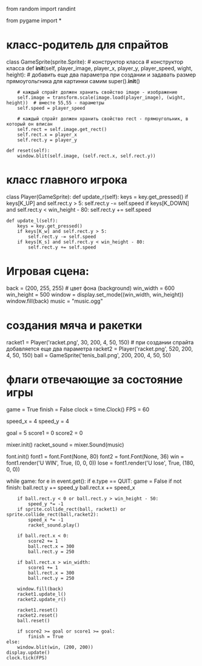 from random import randint

from pygame import *


# класс-родитель для спрайтов
class GameSprite(sprite.Sprite):
    # конструктор класса
    # конструктор класса
    def __init__(self, player_image, player_x, player_y, player_speed, wight,
                 height):  # добавить еще два параметра при создании и задавать размер прямоугольгника для картинки самим
        super().__init__()

        # каждый спрайт должен хранить свойство image - изображение
        self.image = transform.scale(image.load(player_image), (wight, height))  # вместе 55,55 - параметры
        self.speed = player_speed

        # каждый спрайт должен хранить свойство rect - прямоугольник, в который он вписан
        self.rect = self.image.get_rect()
        self.rect.x = player_x
        self.rect.y = player_y

    def reset(self):
        window.blit(self.image, (self.rect.x, self.rect.y))


# класс главного игрока
class Player(GameSprite):
    def update_r(self):
        keys = key.get_pressed()
        if keys[K_UP] and self.rect.y > 5:
            self.rect.y -= self.speed
        if keys[K_DOWN] and self.rect.y < win_height - 80:
            self.rect.y += self.speed

    def update_l(self):
        keys = key.get_pressed()
        if keys[K_w] and self.rect.y > 5:
            self.rect.y -= self.speed
        if keys[K_s] and self.rect.y < win_height - 80:
            self.rect.y += self.speed


# Игровая сцена:
back = (200, 255, 255)  # цвет фона (background)
win_width = 600
win_height = 500
window = display.set_mode((win_width, win_height))
window.fill(back)
music = "music.ogg"

# создания мяча и ракетки
racket1 = Player('racket.png', 30, 200, 4, 50, 150)  # при создании спрайта добавляется еще два параметра
racket2 = Player('racket.png', 520, 200, 4, 50, 150)
ball = GameSprite('tenis_ball.png', 200, 200, 4, 50, 50)

# флаги отвечающие за состояние игры
game = True
finish = False
clock = time.Clock()
FPS = 60

speed_x = 4
speed_y = 4

goal = 5
score1 = 0
score2 = 0

mixer.init()
racket_sound = mixer.Sound(music)


font.init()
font1 = font.Font(None, 80)
font2 = font.Font(None, 36)
win = font1.render('U WIN', True, (0, 0, 0))
lose = font1.render('U lose', True, (180, 0, 0))

while game:
    for e in event.get():
        if e.type == QUIT:
            game = False
    if not finish:
        ball.rect.y += speed_y
        ball.rect.x += speed_x

        if ball.rect.y < 0 or ball.rect.y > win_height - 50:
            speed_y *= -1
        if sprite.collide_rect(ball, racket1) or sprite.collide_rect(ball,racket2):
            speed_x *= -1
            racket_sound.play()

        if ball.rect.x < 0:
            score2 += 1
            ball.rect.x = 300
            ball.rect.y = 250

        if ball.rect.x > win_width:
            score1 += 1
            ball.rect.x = 300
            ball.rect.y = 250

        window.fill(back)
        racket1.update_l()
        racket2.update_r()

        racket1.reset()
        racket2.reset()
        ball.reset()

        if score2 >= goal or score1 >= goal:
            finish = True
    else:
        window.blit(win, (200, 200))
    display.update()
    clock.tick(FPS)

